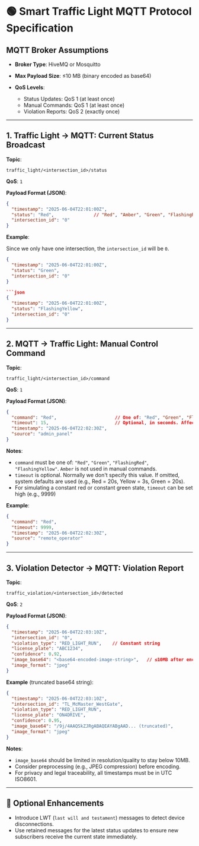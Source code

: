 # 🟢 Smart Traffic Light MQTT Protocol Specification

## MQTT Broker Assumptions

* **Broker Type**: HiveMQ or Mosquitto
* **Max Payload Size**: ≤10 MB (binary encoded as base64)
* **QoS Levels**:

  * Status Updates: QoS 1 (at least once)
  * Manual Commands: QoS 1 (at least once)
  * Violation Reports: QoS 2 (exactly once)

---

## 1. Traffic Light → MQTT: Current Status Broadcast

**Topic**:

```
traffic_light/<intersection_id>/status
```

**QoS**: `1`

**Payload Format (JSON)**:

```json
{
  "timestamp": "2025-06-04T22:01:00Z",
  "status": "Red",               // "Red", "Amber", "Green", "FlashingRed", "FlashingYellow"
  "intersection_id": "0"
}
```

**Example**:

Since we only have one intersection, the `intersection_id` will be `0`.

```json
{
  "timestamp": "2025-06-04T22:01:00Z",
  "status": "Green",
  "intersection_id": "0"
}

```json
{
  "timestamp": "2025-06-04T22:01:00Z",
  "status": "FlashingYellow",
  "intersection_id": "0"
}
```

---

## 2. MQTT → Traffic Light: Manual Control Command

**Topic**:

```
traffic_light/<intersection_id>/command
```

**QoS**: `1`

**Payload Format (JSON)**:

```json
{
  "command": "Red",                      // One of: "Red", "Green", "FlashingRed", "FlashingYellow"
  "timeout": 15,                         // Optional, in seconds. Affects only this state cycle
  "timestamp": "2025-06-04T22:02:30Z",
  "source": "admin_panel"
}
```

**Notes**:

* `command` must be one of: `"Red"`, `"Green"`, `"FlashingRed"`, `"FlashingYellow"`. `Amber` is not used in manual commands.
* `timeout` is optional. Normally we don't specify this value. If omitted, system defaults are used (e.g., Red = 20s, Yellow = 3s, Green = 20s).
* For simulating a constant red or constant green state, `timeout` can be set high (e.g., 9999)

**Example**:

```json
{
  "command": "Red",
  "timeout": 9999,
  "timestamp": "2025-06-04T22:02:30Z",
  "source": "remote_operator"
}
```

---

## 3. Violation Detector → MQTT: Violation Report

**Topic**:

```
traffic_violation/<intersection_id>/detected
```

**QoS**: `2`

**Payload Format (JSON)**:

```json
{
  "timestamp": "2025-06-04T22:03:10Z",
  "intersection_id": "0",
  "violation_type": "RED_LIGHT_RUN",    // Constant string
  "license_plate": "ABC1234",
  "confidence": 0.92,
  "image_base64": "<base64-encoded-image-string>",   // ≤10MB after encoding
  "image_format": "jpeg"
}
```

**Example** (truncated base64 string):

```json
{
  "timestamp": "2025-06-04T22:03:10Z",
  "intersection_id": "TL_McMaster_WestGate",
  "violation_type": "RED_LIGHT_RUN",
  "license_plate": "ON4DRIVE",
  "confidence": 0.95,
  "image_base64": "/9j/4AAQSkZJRgABAQEAYABgAAD... (truncated)",
  "image_format": "jpeg"
}
```

**Notes**:

* `image_base64` should be limited in resolution/quality to stay below 10MB.
* Consider preprocessing (e.g., JPEG compression) before encoding.
* For privacy and legal traceability, all timestamps must be in UTC ISO8601.

---

## 📌 Optional Enhancements

* Introduce LWT (`last will and testament`) messages to detect device disconnections.
* Use retained messages for the latest status updates to ensure new subscribers receive the current state immediately.